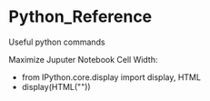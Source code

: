 # Python_Reference

Useful python commands


Maximize Juputer Notebook Cell Width:

- from IPython.core.display import display, HTML
- display(HTML("<style>.container { width:100% !important; }</style>"))
